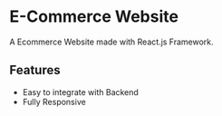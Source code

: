 # E-Commerce Website

A Ecommerce Website made with React.js Framework.

## Features

- Easy to integrate with Backend
- Fully Responsive










